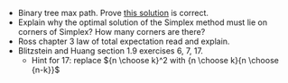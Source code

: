 - Binary tree max path. Prove [this solution](https://www.youtube.com/watch?v=1yEyz6IqDac&t=727s) is correct.
- Explain why the optimal solution of the Simplex method must lie on corners of Simplex? How many corners are there?
- Ross chapter 3 law of total expectation read and explain.
- Blitzstein and Huang section 1.9 exercises 6, 7, 17.
   - Hint for 17: replace ${n \choose k}^2 with {n \choose k}{n \choose {n-k}}$
